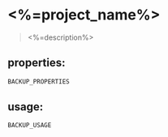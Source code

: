 # <%=project_name%>
> <%=description%>


## properties:
```javascript
BACKUP_PROPERTIES
```

## usage:
```jsx
BACKUP_USAGE
```
